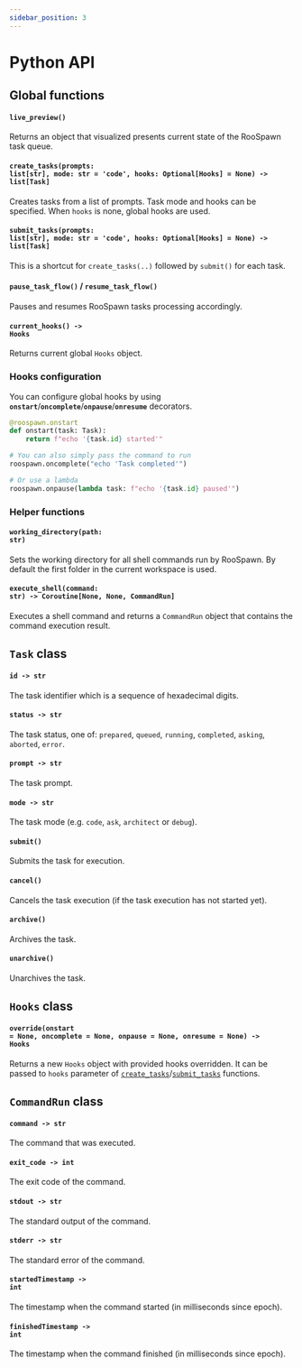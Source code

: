 ```yaml
---
sidebar_position: 3
---
```


# Python API

## Global functions

#### <code><b>live_preview</b>()</code>

Returns an object that visualized presents current state of the RooSpawn task queue.

#### <code><b>create_tasks</b>(prompts: list[str], mode: str = 'code', hooks: Optional[Hooks] = None) -> list[Task]</code>

Creates tasks from a list of prompts. Task mode and hooks can be specified.
When `hooks` is none, global hooks are used.

#### <code><b>submit_tasks</b>(prompts: list[str], mode: str = 'code', hooks: Optional[Hooks] = None) -> list[Task]</code>

This is a shortcut for `create_tasks(..)` followed by `submit()` for each task.

#### <code><b>pause_task_flow</b>()</code> / <code><b>resume_task_flow</b>()</code>

Pauses and resumes RooSpawn tasks processing accordingly.

#### <code><b>current_hooks</b>() -> Hooks</code>

Returns current global `Hooks` object.

### Hooks configuration

You can configure global hooks by using **`onstart`**/**`oncomplete`**/**`onpause`**/**`onresume`** decorators.

```python
@roospawn.onstart
def onstart(task: Task):
    return f"echo '{task.id} started'"

# You can also simply pass the command to run
roospawn.oncomplete("echo 'Task completed'")

# Or use a lambda
roospawn.onpause(lambda task: f"echo '{task.id} paused'")
```

### Helper functions

#### <code><b>working_directory</b>(path: str)</code>

Sets the working directory for all shell commands run by RooSpawn.
By default the first folder in the current workspace is used.

#### <code><b>execute_shell</b>(command: str) -> Coroutine[None, None, CommandRun]</code>

Executes a shell command and returns a `CommandRun` object that contains the command execution result.

## `Task` class

#### <code><b>id</b> -> str</code>

The task identifier which is a sequence of hexadecimal digits.

#### <code><b>status</b> -> str</code>

The task status, one of: `prepared`, `queued`, `running`, `completed`, `asking`, `aborted`, `error`.

#### <code><b>prompt</b> -> str</code>

The task prompt.

#### <code><b>mode</b> -> str</code>

The task mode (e.g. `code`, `ask`, `architect` or `debug`).

#### <code><b>submit</b>()</code>

Submits the task for execution.

#### <code><b>cancel</b>()</code>

Cancels the task execution (if the task execution has not started yet).

#### <code><b>archive</b>()</code>

Archives the task.

#### <code><b>unarchive</b>()</code>

Unarchives the task.

## `Hooks` class

#### <code><b>override</b>(onstart = None, oncomplete = None, onpause = None, onresume = None) -> Hooks</code>

Returns a new `Hooks` object with provided hooks overridden.
It can be passed to `hooks` parameter of [`create_tasks`](#create_tasksprompts-liststr-mode-str--code-hooks-optionalhooks--none---listtask)/[`submit_tasks`](#submit_tasksprompts-liststr-mode-str--code-hooks-optionalhooks--none---listtask) functions.

## `CommandRun` class

#### <code><b>command</b> -> str</code>

The command that was executed.

#### <code><b>exit_code</b> -> int</code>

The exit code of the command.

#### <code><b>stdout</b> -> str</code>

The standard output of the command.

#### <code><b>stderr</b> -> str</code>

The standard error of the command.

#### <code><b>startedTimestamp</b> -> int</code>

The timestamp when the command started (in milliseconds since epoch).

#### <code><b>finishedTimestamp</b> -> int</code>

The timestamp when the command finished (in milliseconds since epoch).
